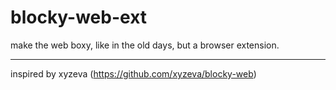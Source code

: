 # blocky-web-ext
make the web boxy, like in the old days, but a browser extension. 

___

inspired by xyzeva (https://github.com/xyzeva/blocky-web)

